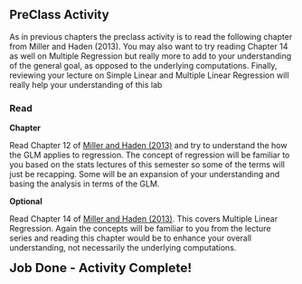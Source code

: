 
## PreClass Activity

As in previous chapters the preclass activity is to read the following chapter from Miller and Haden (2013). You may also want to try reading Chapter 14 as well on Multiple Regression but really more to add to your understanding of the general goal, as opposed to the underlying computations. Finally, reviewing your lecture on Simple Linear and Multiple Linear Regression will really help your understanding of this lab

### Read

**Chapter**

Read Chapter 12 of <a href="https://drive.google.com/file/d/0B1fyuTuvj3YoaFdUR3FZaXNuNXc/view" target = "_blank">Miller and Haden (2013)</a> and try to understand the how the GLM applies to regression. The concept of regression will be familiar to you based on the stats lectures of this semester so some of the terms will just be recapping. Some will be an expansion of your understanding and basing the analysis in terms of the GLM.

**Optional**

Read Chapter 14 of <a href="https://drive.google.com/file/d/0B1fyuTuvj3YoaFdUR3FZaXNuNXc/view" target = "_blank">Miller and Haden (2013)</a>. This covers Multiple Linear Regression. Again the concepts will be familiar to you from the lecture series and reading this chapter would be to enhance your overall understanding, not necessarily the underlying computations.

<span style="font-size: 22px; font-weight: bold; color: var(--blue);">Job Done - Activity Complete!</span>

